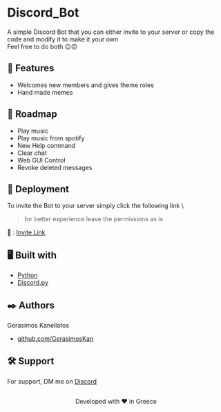 # Discord_Bot

A simple Discord Bot that you can either invite to your server or copy the code and modify it to make it your own \
Feel free to do both  :wink::upside_down_face:
## :monocle_face: Features 

- Welcomes new members and gives theme roles
- Hand made memes


## :bookmark_tabs: Roadmap

- Play music
- Play music from spotify
- New Help command
- Clear chat
- Web GUI Control
- Revoke deleted messages


## :rocket: Deployment

To invite the Bot to your server simply click the following link \
> for better experience leave the permissions as is

:link: : [Invite Link](https://discord.com/oauth2/authorize?client_id=590918903778246656&scope=bot&permissions=1644972474359)
## :desktop_computer: Built with

- [Python](https://www.python.org/)
- [Discord.py](https://discordpy.readthedocs.io/)


## :black_nib: Authors

Gerasimos Kanellatos
- [github.com/GerasimosKan](https://github.com/GerasimosKan)
## :hammer_and_wrench: Support

For support, DM me on [Discord](https://discord.com/users/546360303697395743)


## 
<p align="center">
  Developed with ❤️ in Greece
</p>
